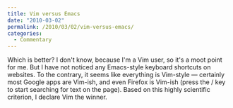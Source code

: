 ```yaml
---
title: Vim versus Emacs
date: "2010-03-02"
permalink: /2010/03/02/vim-versus-emacs/
categories:
  - Commentary
---
```

Which is better? I don't know, because I'm a Vim user, so it's a moot point for me. But I have not noticed any Emacs-style keyboard shortcuts on websites. To the contrary, it seems like everything is Vim-style &#8212; certainly most Google apps are Vim-ish, and even Firefox is Vim-ish (press the / key to start searching for text on the page). Based on this highly scientific criterion, I declare Vim the winner.
